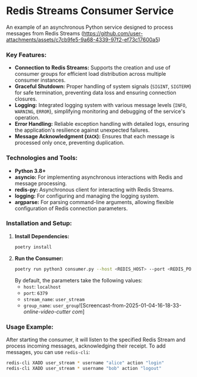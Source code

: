 # Redis Streams Consumer Service
An example of an asynchronous Python service designed to process messages from Redis Streams
(https://github.com/user-attachments/assets/c7cb9fe5-9a68-4339-97f2-ef73c17600a5)

### **Key Features:**
- **Connection to Redis Streams:** Supports the creation and use of consumer groups for efficient load distribution across multiple consumer instances.
- **Graceful Shutdown:** Proper handling of system signals (`SIGINT`, `SIGTERM`) for safe termination, preventing data loss and ensuring connection closures.
- **Logging:** Integrated logging system with various message levels (`INFO`, `WARNING`, `ERROR`), simplifying monitoring and debugging of the service's operation.
- **Error Handling:** Reliable exception handling with detailed logs, ensuring the application's resilience against unexpected failures.
- **Message Acknowledgment (`XACK`):** Ensures that each message is processed only once, preventing duplication.

### **Technologies and Tools:**
- **Python 3.8+**
- **asyncio:** For implementing asynchronous interactions with Redis and message processing.
- **redis-py:** Asynchronous client for interacting with Redis Streams.
- **logging:** For configuring and managing the logging system.
- **argparse:** For parsing command-line arguments, allowing flexible configuration of Redis connection parameters.

### **Installation and Setup:**
1. **Install Dependencies:**
    ```bash
    poetry install
    ```
2. **Run the Consumer:**
    ```bash
    poetry run python3 consumer.py --host <REDIS_HOST> --port <REDIS_PORT> --stream_name <STREAM_NAME> --group_name <GROUP_NAME>
    ```
    By default, the parameters take the following values:
    - `host`: `localhost`
    - `port`: `6379`
    - `stream_name`: `user_stream`
    - `group_name`: `user_group`![Screencast-from-2025-01-04-16-18-33-_online-video-cutter com_]


### **Usage Example:**
After starting the consumer, it will listen to the specified Redis Stream and process incoming messages, acknowledging their receipt. To add messages, you can use `redis-cli`:
```bash
redis-cli XADD user_stream * username "alice" action "login"
redis-cli XADD user_stream * username "bob" action "logout"
```
